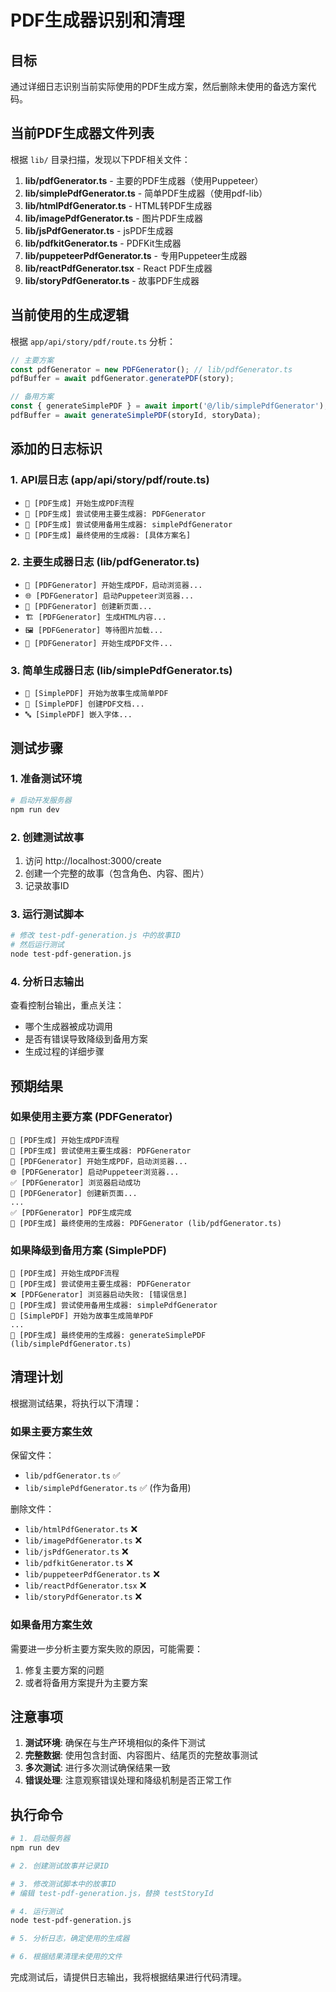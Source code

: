 # PDF生成器识别和清理

## 目标
通过详细日志识别当前实际使用的PDF生成方案，然后删除未使用的备选方案代码。

## 当前PDF生成器文件列表

根据 `lib/` 目录扫描，发现以下PDF相关文件：

1. **lib/pdfGenerator.ts** - 主要的PDF生成器（使用Puppeteer）
2. **lib/simplePdfGenerator.ts** - 简单PDF生成器（使用pdf-lib）
3. **lib/htmlPdfGenerator.ts** - HTML转PDF生成器
4. **lib/imagePdfGenerator.ts** - 图片PDF生成器
5. **lib/jsPdfGenerator.ts** - jsPDF生成器
6. **lib/pdfkitGenerator.ts** - PDFKit生成器
7. **lib/puppeteerPdfGenerator.ts** - 专用Puppeteer生成器
8. **lib/reactPdfGenerator.tsx** - React PDF生成器
9. **lib/storyPdfGenerator.ts** - 故事PDF生成器

## 当前使用的生成逻辑

根据 `app/api/story/pdf/route.ts` 分析：

```typescript
// 主要方案
const pdfGenerator = new PDFGenerator(); // lib/pdfGenerator.ts
pdfBuffer = await pdfGenerator.generatePDF(story);

// 备用方案
const { generateSimplePDF } = await import('@/lib/simplePdfGenerator');
pdfBuffer = await generateSimplePDF(storyId, storyData);
```

## 添加的日志标识

### 1. API层日志 (app/api/story/pdf/route.ts)
- `🚀 [PDF生成] 开始生成PDF流程`
- `🎯 [PDF生成] 尝试使用主要生成器: PDFGenerator`
- `🔄 [PDF生成] 尝试使用备用生成器: simplePdfGenerator`
- `🎉 [PDF生成] 最终使用的生成器: [具体方案名]`

### 2. 主要生成器日志 (lib/pdfGenerator.ts)
- `🚀 [PDFGenerator] 开始生成PDF，启动浏览器...`
- `🌐 [PDFGenerator] 启动Puppeteer浏览器...`
- `📄 [PDFGenerator] 创建新页面...`
- `🏗️ [PDFGenerator] 生成HTML内容...`
- `🖼️ [PDFGenerator] 等待图片加载...`
- `🎯 [PDFGenerator] 开始生成PDF文件...`

### 3. 简单生成器日志 (lib/simplePdfGenerator.ts)
- `🚀 [SimplePDF] 开始为故事生成简单PDF`
- `📄 [SimplePDF] 创建PDF文档...`
- `🔤 [SimplePDF] 嵌入字体...`

## 测试步骤

### 1. 准备测试环境
```bash
# 启动开发服务器
npm run dev
```

### 2. 创建测试故事
1. 访问 http://localhost:3000/create
2. 创建一个完整的故事（包含角色、内容、图片）
3. 记录故事ID

### 3. 运行测试脚本
```bash
# 修改 test-pdf-generation.js 中的故事ID
# 然后运行测试
node test-pdf-generation.js
```

### 4. 分析日志输出
查看控制台输出，重点关注：
- 哪个生成器被成功调用
- 是否有错误导致降级到备用方案
- 生成过程的详细步骤

## 预期结果

### 如果使用主要方案 (PDFGenerator)
```
🚀 [PDF生成] 开始生成PDF流程
🎯 [PDF生成] 尝试使用主要生成器: PDFGenerator
🚀 [PDFGenerator] 开始生成PDF，启动浏览器...
🌐 [PDFGenerator] 启动Puppeteer浏览器...
✅ [PDFGenerator] 浏览器启动成功
📄 [PDFGenerator] 创建新页面...
...
✅ [PDFGenerator] PDF生成完成
🎉 [PDF生成] 最终使用的生成器: PDFGenerator (lib/pdfGenerator.ts)
```

### 如果降级到备用方案 (SimplePDF)
```
🚀 [PDF生成] 开始生成PDF流程
🎯 [PDF生成] 尝试使用主要生成器: PDFGenerator
❌ [PDFGenerator] 浏览器启动失败: [错误信息]
🔄 [PDF生成] 尝试使用备用生成器: simplePdfGenerator
🚀 [SimplePDF] 开始为故事生成简单PDF
...
🎉 [PDF生成] 最终使用的生成器: generateSimplePDF (lib/simplePdfGenerator.ts)
```

## 清理计划

根据测试结果，将执行以下清理：

### 如果主要方案生效
保留文件：
- `lib/pdfGenerator.ts` ✅
- `lib/simplePdfGenerator.ts` ✅ (作为备用)

删除文件：
- `lib/htmlPdfGenerator.ts` ❌
- `lib/imagePdfGenerator.ts` ❌
- `lib/jsPdfGenerator.ts` ❌
- `lib/pdfkitGenerator.ts` ❌
- `lib/puppeteerPdfGenerator.ts` ❌
- `lib/reactPdfGenerator.tsx` ❌
- `lib/storyPdfGenerator.ts` ❌

### 如果备用方案生效
需要进一步分析主要方案失败的原因，可能需要：
1. 修复主要方案的问题
2. 或者将备用方案提升为主要方案

## 注意事项

1. **测试环境**: 确保在与生产环境相似的条件下测试
2. **完整数据**: 使用包含封面、内容图片、结尾页的完整故事测试
3. **多次测试**: 进行多次测试确保结果一致
4. **错误处理**: 注意观察错误处理和降级机制是否正常工作

## 执行命令

```bash
# 1. 启动服务器
npm run dev

# 2. 创建测试故事并记录ID

# 3. 修改测试脚本中的故事ID
# 编辑 test-pdf-generation.js，替换 testStoryId

# 4. 运行测试
node test-pdf-generation.js

# 5. 分析日志，确定使用的生成器

# 6. 根据结果清理未使用的文件
```

完成测试后，请提供日志输出，我将根据结果进行代码清理。